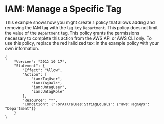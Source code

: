 # IAM: Manage a Specific Tag<a name="reference_policies_examples_iam-manage-tags"></a>

This example shows how you might create a policy that allows adding and removing the IAM tag with the tag key `Department`\. This policy does not limit the value of the `Department` tag\. This policy grants the permissions necessary to complete this action from the AWS API or AWS CLI only\. To use this policy, replace the red italicized text in the example policy with your own information\. 

```
{
    "Version": "2012-10-17",
    "Statement": {
        "Effect": "Allow",
        "Action": [
            "iam:TagUser",
            "iam:TagRole",
            "iam:UntagUser",
            "iam:UntagRole"
        ],
        "Resource": "*",
        "Condition": {"ForAllValues:StringEquals": {"aws:TagKeys": "Department"}}
    }
}
```